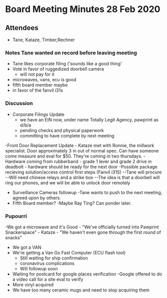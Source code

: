 # Board Meeting Minutes 28 Feb 2020

## Attendees
- Tane, Kataze, Timber,Rechner

### Notes Tane wanted on record before leaving meeting
- Tane likes corporate filing ('sounds like a good thing'
- Vote in favor of ruggedized doorbell camera
    - will not pay for it
- microwaves, vans, ecu is good
- fifth board member maybe
- in favor of the fanvil i31s


### Discussion
- Corporate Filings Update
    - we have an EIN now, under name Totally Legit Agency, pawprint as d/b/a
    - pending checks and physical paperwork
    - committing to have complete by next meeting

-Front Door Replacement Update
    - Kataze met with Ronnie, the millwork specialist. Door approximately 3 in out of normal spec. Can have someone come measure and eval for $50. They're coming in two thursdays. 
    - Hardware coming from rubberband - grade 1 lever and grade 2 drive in deadbolt
    - hardware should be ready for the next door
-Possible package recieving solution/access control first steps (Fanvil i31S)
--Tane will procure
--Will need chinese relays and a strike box
--The idea is that a doorbell will ring our phones, and we will be able to unlock door remotely
- Surveillance Cameras followup
    -Tane wants to push to the next meeting, agreed upon by others.
- Fifth Board member?
    -Maybe Ray Ting? Can ponder later.

### Pupourri
-We got a microwave and it's Good
    - "We've officially turned into Pawprint Snackerspace" - Kataze
    - "We haven't even gone through the first round of snacks"
- We got a VAN
- We're getting a Van Go Fast Computer (ECU flash tool)
    - Still waiting for ship confirmation
    - coronavirus complications
    - Will followup soon
- Waiting for postcard for google places verification
    -Google offered to do a video call for a site eval to verify 
- More vinyl acquired
- We have too many ceramic mugs and need to stop acquiring them




